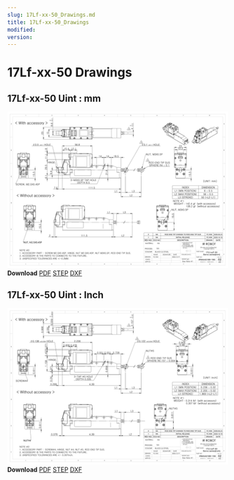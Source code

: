 ```yaml
---
slug: 17Lf-xx-50_Drawings.md
title: 17Lf-xx-50_Drawings
modified: 
version:
---
```

# 17Lf-xx-50 Drawings
## 17Lf-xx-50 Uint : mm
![17Lf-xx-50 Drawing](./data/ENG-17Lf-xxF-50-Sevo-Seriesmm_Rev02_20250523.png)  
**Download** <a class="downloadbtn" href="./data/ENG-17Lf-xxF-50-Sevo-Seriesmm_Rev02_20250523.pdf" download>PDF</a> <a class="downloadbtn" href="./data/17Lf-xxxxx-50-Servo-Series_Rev02_20250523.step" download>STEP</a> <a class="downloadbtn" href="./data/17Lf-xxxxx-50-Servo-Seriesmm_Rev02_20250523.DXF" download>DXF</a>
## 17Lf-xx-50 Uint : Inch
![17Lf-xx-50 Drawing](./data/ENG-17Lf-xxF-50-Sevo-Seriesinch_Rev02_20250523.png)  
**Download** <a class="downloadbtn" href="./data/17Lf-xxxxx-50-Servo-Seriesinch_Rev02_20250523.pdf" download>PDF</a> <a class="downloadbtn" href="./data/17Lf-xxxxx-50-Servo-Series_Rev02_20250523.step" download>STEP</a> <a class="downloadbtn" href="./data/17Lf-xxxxx-50-Servo-Seriesinch_Rev02_20250523.DXF" download>DXF</a>